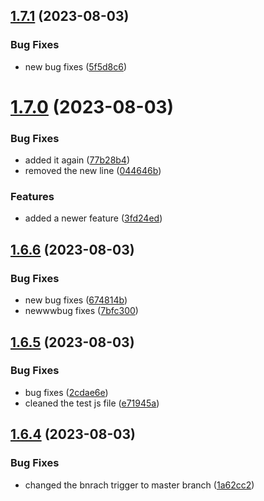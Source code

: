 ## [1.7.1](https://github.com/jlsude/testing-release/compare/v1.7.0...v1.7.1) (2023-08-03)


### Bug Fixes

* new bug fixes ([5f5d8c6](https://github.com/jlsude/testing-release/commit/5f5d8c69d4ac98615b64305ff90e38f39fc3eafa))



# [1.7.0](https://github.com/jlsude/testing-release/compare/v1.6.6...v1.7.0) (2023-08-03)


### Bug Fixes

* added it again ([77b28b4](https://github.com/jlsude/testing-release/commit/77b28b47a8a4d43bb4785001840b4c287196ff7f))
* removed the new line ([044646b](https://github.com/jlsude/testing-release/commit/044646b410b25b751a0f4f358836082a8b3a9102))


### Features

* added a newer feature ([3fd24ed](https://github.com/jlsude/testing-release/commit/3fd24edc780be5b074cdd6edec2c9aa165f51304))



## [1.6.6](https://github.com/jlsude/testing-release/compare/v1.6.5...v1.6.6) (2023-08-03)


### Bug Fixes

* new bug fixes ([674814b](https://github.com/jlsude/testing-release/commit/674814b235e28d970fc332dcabf7320a2eb1461e))
* newwwbug fixes ([7bfc300](https://github.com/jlsude/testing-release/commit/7bfc300725fdd847127525628a1d81ecf705946e))



## [1.6.5](https://github.com/jlsude/testing-release/compare/v1.6.4...v1.6.5) (2023-08-03)


### Bug Fixes

* bug fixes ([2cdae6e](https://github.com/jlsude/testing-release/commit/2cdae6e8e7bd5a3779e20cbe1581389c1e9500d3))
* cleaned the test js file ([e71945a](https://github.com/jlsude/testing-release/commit/e71945ab7bf462409d514aee6c1c2e319ff39607))



## [1.6.4](https://github.com/jlsude/testing-release/compare/v1.6.3...v1.6.4) (2023-08-03)


### Bug Fixes

* changed the bnrach trigger to master branch ([1a62cc2](https://github.com/jlsude/testing-release/commit/1a62cc2b67d77f89c34b0f765031d0eb224e82b6))



